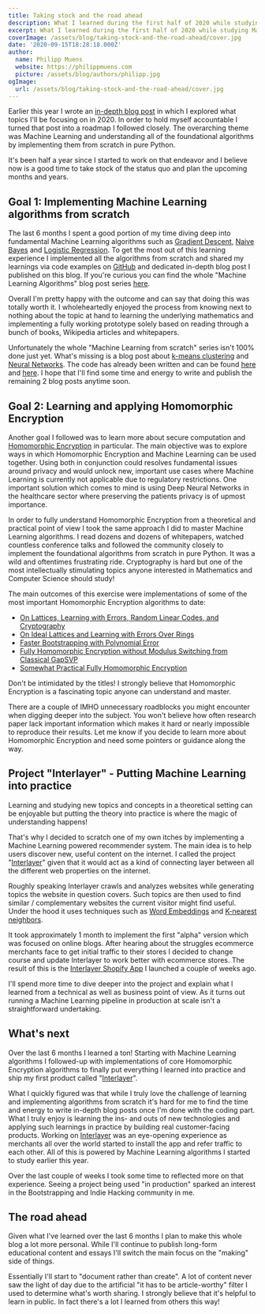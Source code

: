 ```yaml
---
title: Taking stock and the road ahead
description: What I learned during the first half of 2020 while studying Machine Learning and Homomorphic Encryption.
excerpt: What I learned during the first half of 2020 while studying Machine Learning and Homomorphic Encryption.
coverImage: /assets/blog/taking-stock-and-the-road-ahead/cover.jpg
date: '2020-09-15T18:28:18.000Z'
author:
  name: Philipp Muens
  website: https://philippmuens.com
  picture: /assets/blog/authors/philipp.jpg
ogImage:
  url: /assets/blog/taking-stock-and-the-road-ahead/cover.jpg
---
```


Earlier this year I wrote an [in-depth blog post](/the-next-chapter/) in which I explored what topics I'll be focusing on in 2020. In order to hold myself accountable I turned that post into a roadmap I followed closely. The overarching theme was Machine Learning and understanding all of the foundational algorithms by implementing them from scratch in pure Python.

It's been half a year since I started to work on that endeavor and I believe now is a good time to take stock of the status quo and plan the upcoming months and years.

## Goal 1: Implementing Machine Learning algorithms from scratch

The last 6 months I spent a good portion of my time diving deep into fundamental Machine Learning algorithms such as [Gradient Descent](/gradient-descent-from-scratch/), [Naive Bayes](/naive-bayes-from-scratch/) and [Logistic Regression](/logistic-regression-from-scratch/). To get the most out of this learning experience I implemented all the algorithms from scratch and shared my learnings via code examples on [GitHub](https://github.com/pmuens/lab#x-from-scratch) and dedicated in-depth blog post I published on this blog. If you're curious you can find the whole "Machine Learning Algorithms" blog post series [here](/tag/machine-learning/).

Overall I'm pretty happy with the outcome and can say that doing this was totally worth it. I wholeheartedly enjoyed the process from knowing next to nothing about the topic at hand to learning the underlying mathematics and implementing a fully working prototype solely based on reading through a bunch of books, Wikipedia articles and whitepapers.

Unfortunately the whole "Machine Learning from scratch" series isn't 100% done just yet. What's missing is a blog post about [k-means clustering](https://en.wikipedia.org/wiki/K-means_clustering) and [Neural Networks](https://en.wikipedia.org/wiki/Neural_network). The code has already been written and can be found [here](https://github.com/pmuens/lab/blob/master/x-from-scratch/k-means-clustering-from-scratch.ipynb) and [here](https://github.com/pmuens/lab/blob/master/x-from-scratch/neural-networks-from-scratch.ipynb). I hope that I'll find some time and energy to write and publish the remaining 2 blog posts anytime soon.

## Goal 2: Learning and applying Homomorphic Encryption

Another goal I followed was to learn more about secure computation and [Homomorphic Encryption](https://en.wikipedia.org/wiki/Homomorphic_encryption) in particular. The main objective was to explore ways in which Homomorphic Encryption and Machine Learning can be used together. Using both in conjunction could resolves fundamental issues around privacy and would unlock new, important use cases where Machine Learning is currently not applicable due to regulatory restrictions. One important solution which comes to mind is using Deep Neural Networks in the healthcare sector where preserving the patients privacy is of upmost importance.

In order to fully understand Homomorphic Encryption from a theoretical and practical point of view I took the same approach I did to master Machine Learning algorithms. I read dozens and dozens of whitepapers, watched countless conference talks and followed the community closely to implement the foundational algorithms from scratch in pure Python. It was a wild and oftentimes frustrating ride. Cryptography is hard but one of the most intellectually stimulating topics anyone interested in Mathematics and Computer Science should study!

The main outcomes of this exercise were implementations of some of the most important Homomorphic Encryption algorithms to date:

- [On Lattices, Learning with Errors, Random Linear Codes, and Cryptography](https://github.com/pmuens/lab/blob/master/cryptography/lwe-reg05.ipynb)
- [On Ideal Lattices and Learning with Errors Over Rings](https://github.com/pmuens/lab/blob/master/cryptography/rlwe-lpr10.ipynb)
- [Faster Bootstrapping with Polynomial Error](https://github.com/pmuens/lab/blob/master/cryptography/he-ap14.ipynb)
- [Fully Homomorphic Encryption without Modulus Switching from Classical GapSVP](https://github.com/pmuens/pybra12)
- [Somewhat Practical Fully Homomorphic Encryption](https://github.com/pmuens/pyfv12)

Don't be intimidated by the titles! I strongly believe that Homomorphic Encryption is a fascinating topic anyone can understand and master.

There are a couple of IMHO unnecessary roadblocks you might encounter when digging deeper into the subject. You won't believe how often research paper lack important information which makes it hard or nearly impossible to reproduce their results. Let me know if you decide to learn more about Homomorphic Encryption and need some pointers or guidance along the way.

## Project "Interlayer" - Putting Machine Learning into practice

Learning and studying new topics and concepts in a theoretical setting can be enjoyable but putting the theory into practice is where the magic of understanding happens!

That's why I decided to scratch one of my own itches by implementing a Machine Learning powered recommender system. The main idea is to help users discover new, useful content on the internet. I called the project "[Interlayer](https://interlayer.io)" given that it would act as a kind of connecting layer between all the different web properties on the internet.

Roughly speaking Interlayer crawls and analyzes websites while generating topics the website in question covers. Such topics are then used to find similar / complementary websites the current visitor might find useful. Under the hood it uses techniques such as [Word Embeddings](/word2vec-intuition/) and [K-nearest neighbors](/k-nearest-neighbors-from-scratch/).

It took approximately 1 month to implement the first "alpha" version which was focused on online blogs. After hearing about the struggles ecommerce merchants face to get initial traffic to their stores I decided to change course and update Interlayer to work better with ecommerce stores. The result of this is the [Interlayer Shopify App](https://interlayer.io/traffic-exchange/shopify/) I launched a couple of weeks ago.

I'll spend more time to dive deeper into the project and explain what I learned from a technical as well as business point of view. As it turns out running a Machine Learning pipeline in production at scale isn't a straightforward undertaking.

## What's next

Over the last 6 months I learned a ton! Starting with Machine Learning algorithms I followed-up with implementations of core Homomorphic Encryption algorithms to finally put everything I learned into practice and ship my first product called "[Interlayer](https://interlayer.io)".

What I quickly figured was that while I truly love the challenge of learning and implementing algorithms from scratch it's hard for me to find the time and energy to write in-depth blog posts once I'm done with the coding part. What I truly enjoy is learning the ins- and outs of new technologies and applying such learnings in practice by building real customer-facing products. Working on [Interlayer](https://interlayer.io) was an eye-opening experience as merchants all over the world started to install the app and refer traffic to each other. All of this is powered by Machine Learning algorithms I started to study earlier this year.

Over the last couple of weeks I took some time to reflected more on that experience. Seeing a project being used "in production" sparked an interest in the Bootstrapping and Indie Hacking community in me.

## The road ahead

Given what I've learned over the last 6 months I plan to make this whole blog a lot more personal. While I'll continue to publish long-form educational content and essays I'll switch the main focus on the "making" side of things.

Essentially I'll start to "document rather than create". A lot of content never saw the light of day due to the artificial "it has to be article-worthy" filter I used to determine what's worth sharing. I strongly believe that it's helpful to learn in public. In fact there's a lot I learned from others this way!
